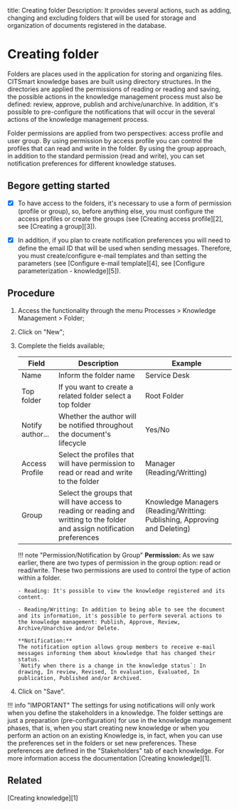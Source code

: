 title: Creating folder
Description: It provides several actions, such as adding, changing and excluding folders that will be used for storage and organization of documents registered in the database.

# Creating folder

Folders are places used in the application for storing and organizing files. CITSmart knowledge bases are built using directory structures. In the directories are applied the permissions of reading or reading and saving, the possible actions in the knowledge management process must also be defined: review, approve, publish and archive/unarchive. In addition, it's possible to pre-configure the notifications that will occur in the several actions of the knowledge management process.

Folder permissions are applied from two perspectives: access profile and user group. By using permission by access profile you can control the profiles that can read and write in the folder. By using the group approach, in addition to the standard permission (read and write), you can set notification preferences for different knowledge statuses.

## Begore getting started

- [X] To have access to the folders, it's necessary to use a form of permission (profile or group), so, before anything else, you must configure the access profiles or create the groups (see [Creating access profile][2], see [Creating a group][3]).

- [X] In addition, if you plan to create notification preferences you will need to define the email ID that will be used when sending messages. Therefore, you must create/configure e-mail templates and than setting the parameters (see [Configure e-mail template][4], see [Configure parameterization - knowledge][5]).

## Procedure

1.  Access the functionality through the menu Processes > Knowledge Management > Folder;

2.  Click on "New";

3.  Complete the fields available;

    | Field | Description | Example |
    |-------|-----------|---------|
    | Name | Inform the folder name | Service Desk |
    | Top folder | If you want to create a related folder select a top folder | Root Folder |
    | Notify author... | Whether the author will be notified throughout the document's lifecycle | Yes/No |
    | Access Profile | Select the profiles that will have permission to read or read and write to the folder | Manager (Reading/Writting) |
    | Group | Select the groups that will have access to reading or reading and writting to the folder and assign notification preferences | Knowledge Managers (Reading/Writting: Publishing, Approving and Deleting) |

    !!! note "Permission/Notification by Group"
        **Permission:**
        As we saw earlier, there are two types of permission in the group option: read or read/write. These two permissions are used to control the type of action within a folder.
        
        - Reading: It's possible to view the knowledge registered and its content.
        
        - Reading/Writting: In addition to being able to see the document and its information, it's possible to perform several actions to the knowledge management: Publish, Approve, Review, Archive/Unarchive and/or Delete.
        
        **Notification:**
        The notification option allows group members to receive e-mail messages informing them about knowledge that has changed their status.
        `Notify when there is a change in the knowledge status`: In drawing, In review, Revised, In evaluation, Evaluated, In publication, Published and/or Archived.


4.  Click on "Save".

!!! info "IMPORTANT"
    The settings for using notifications will only work when you define the stakeholders in a knowledge. The folder settings are just a preparation (pre-configuration) for use in the knowledge management phases, that is, when you start creating new knowledge or when you perform an action on an existing Knowledge is, in fact, when you can use the preferences set in the folders or set new preferences. These preferences are defined in the "Stakeholders" tab of each knowledge. For more information access the documentation [Creating knowledge][1].


## Related

[Creating knowledge][1]


<!-- !!! tip "About"
    <b>Product/Verssion:</b> CITSmart | 9.05 &nbsp;&nbsp;
    <b>Updated:</b>12/23/2019 – Education Team

[1]:/en-us/citsmart-platform-9/processes/knowledge/use/create-knowledge.html
[2]:/en-us/citsmart-platform-9/initial-settings/access-settings/user/register-groups.html
[3]:/en-us/citsmart-platform-9/initial-settings/access-settings/profile/create-profile-access.html
[4]:/en-us/citsmart-platform-9/platform-administration/email-settings/email-templates-configure-email-template.html
[5]:/en-us/citsmart-platform-9/platform-administration/parameters-list/configure-parametrization-knowledge.html
